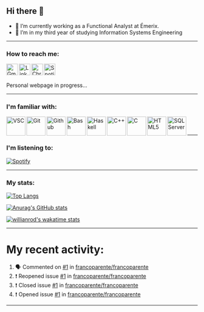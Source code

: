 ## Hi there 👋

- 💼 I’m currently working as a Functional Analyst at Émerix.
- 🌱 I’m in my third year of studying Information Systems Engineering

---

### How to reach me:
[<img align="left" alt="Gmail" width="30px"
src="https://unpkg.com/simple-icons@v5/icons/gmail.svg" />][gmail]

[<img align="left" alt="Linkedin" width="30px"
src="https://unpkg.com/simple-icons@v5/icons/linkedin.svg" />][linkedin]

[<img align="left" alt="Chrome" width="30px"
src="https://unpkg.com/simple-icons@v5/icons/googlechrome.svg" />][web]

[<img align="left" alt="Spotify" width="30px"
src="https://unpkg.com/simple-icons@v5/icons/spotify.svg" />][spotify]

<br/>
<br/>

Personal webpage in progress...



---
### I'm familiar with:

<img align="left" alt="VSC" width="50px"
src="https://unpkg.com/simple-icons@v5/icons/visualstudiocode.svg" />

<img align="left" alt="Git" width="50px"
src="https://unpkg.com/simple-icons@v5/icons/git.svg" />

<img align="left" alt="Github" width="50px"
src="https://unpkg.com/simple-icons@v5/icons/github.svg" />

<img align="left" alt="Bash" width="50px"
src="https://unpkg.com/simple-icons@v5/icons/gnubash.svg" />

<img align="left" alt="Haskell" width="50px"
src="https://unpkg.com/simple-icons@v5/icons/haskell.svg" />

<img align="left" alt="C++" width="50px"
src="https://unpkg.com/simple-icons@v5/icons/cplusplus.svg" />

<img align="left" alt="C" width="50px"
src="https://unpkg.com/simple-icons@v5/icons/c.svg" />

<img align="left" alt="HTML5" width="50px"
src="https://unpkg.com/simple-icons@v5/icons/html5.svg" />

<img align="left" alt="SQL Server" width="50px"
src="https://unpkg.com/simple-icons@v5/icons/microsoftsqlserver.svg" />


<!--
<img align="left" alt="Haskell" width="50px"
src="https://simpleicons.org/icons/haskell.svg" />

<img align="left" alt="C++" width="50px"
src="https://simpleicons.org/icons/cplusplus.svg" />

<img align="left" alt="C" width="50px"
src="https://simpleicons.org/icons/c.svg" />

<img align="left" alt="SQL Server" width="50px"
src="https://simpleicons.org/icons/microsoftsqlserver.svg" />
-->

<br/>
<br/>

---

### I'm listening to:

[![Spotify](https://spotify-now-playing-francoparente.vercel.app/api/spotify)](https://open.spotify.com/user/fparente14)

---

### My stats:

<!--
SI QUIERO PONER UN BOTÓN DESPLEGABLE USO ESTO:

<details>
  <summary>:zap: TÍTULO</summary>
   ACÁ VA EL CONTENIDO QUE SE DESPLEGARÍA
</details>
-->

[![Top Langs](https://github-readme-stats-francoparente.vercel.app/api/top-langs/?username=francoparente&layout=compact&theme=solarized-dark)](https://github.com/anuraghazra/github-readme-stats)

[![Anurag's GitHub stats](https://github-readme-stats-francoparente.vercel.app/api?username=francoparente&show_icons=true&theme=solarized-dark)](https://github.com/anuraghazra/github-readme-stats)

[![willianrod's wakatime stats](https://github-readme-stats-francoparente.vercel.app/api/wakatime?username=francoparente&layout=compact&theme=solarized-dark)](https://wakatime.com/dashboard)

---

# My recent activity:

<!--START_SECTION:activity-->
1. 🗣 Commented on [#1](https://github.com/francoparente/francoparente/issues/1) in [francoparente/francoparente](https://github.com/francoparente/francoparente)
2. ❗️ Reopened issue [#1](https://github.com/francoparente/francoparente/issues/1) in [francoparente/francoparente](https://github.com/francoparente/francoparente)
3. ❗️ Closed issue [#1](https://github.com/francoparente/francoparente/issues/1) in [francoparente/francoparente](https://github.com/francoparente/francoparente)
4. ❗️ Opened issue [#1](https://github.com/francoparente/francoparente/issues/1) in [francoparente/francoparente](https://github.com/francoparente/francoparente)
<!--END_SECTION:activity-->

---

<!--
Check out my repos:

([![Readme Card](https://github-readme-stats.vercel.app/api/pin/?username=francoparente&repo=ELREPOQUEQUIERAMOSTRAR)](https://github.com/anuraghazra/github-readme-stats))

---

-->

<!--

[![Spotify](https://spotify-now-playing-francoparente.vercel.app/api/spotify)](https://open.spotify.com/user/fparente14)

[<img src = "https://spotify-now-playing-francoparente.vercel.app/api/spotify" alt = "Spotify Now Playing" width = "350" />](https://open.spotify.com/user/fparente14)

[![Spotify](https://https://spotify-now-playing-clqn3u8xp-francoparente.vercel.app/api/spotify-now-playing)](https://open.spotify.com/user/fparente14)

[![Spotify](https://spotify-now-playing-2u82m6j1u-francoparente.vercel.app/.vercel.app/api/spotify)](https://open.spotify.com/user/fparente14)

[![Spotify](https://spotify-now-playing-2u82m6j1u-francoparente.vercel.app/api/spotify)](https://open.spotify.com/user/fparente14)

[![Spotify](https://spotify-now-playing-2u82m6j1u-francoparente.vercel.app/api/spotify)](https://open.spotify.com/user/fparente14)

[<img src="https://spotify-now-playing-2u82m6j1u-francoparente.vercel.app/api/spotify" alt="francoparente Spotify Now Playing" width="350" />](https://open.spotify.com/user/fparente14)

[![Spotify](https://spotify-now-playing-2u82m6j1u-francoparente.vercel.app/api/spotify-playing)](https://open.spotify.com/user/fparente14)

[![Spotify](https://spotify-now-playing-2u82m6j1u-francoparente.vercel.app/api/spotify)](https://open.spotify.com/user/fparente14)

[![Spotify](https://spotify-now-playing-clqn3u8xp-francoparente.vercel.app//api/spotify)](https://open.spotify.com/user/fparente14)

-->

<!--
**francoparente/francoparente** is a ✨ _special_ ✨ repository because its `README.md` (this file) appears on your GitHub profile.

Here are some ideas to get you started:

👯 I’m looking to collaborate on ...
🤔 I’m looking for help with ...
😄 Pronouns: He/Him
💬 Ask me about ...
⚡ Fun fact: ...
💼 ...
🎧
🎬
🎮
❤️
🔭
🌱

-->

[gmail]: mailto:fparente14@gmail.com?subject=Hi!%20I%20saw%20your%20GitHub%20profile!&body=Hello,%20I'm%20contacting%20you%20because...

[linkedin]: https://www.linkedin.com/in/franco-parente/

[web]: https://francoparente.github.io/

[spotify]: https://open.spotify.com/user/fparente14?si=24cd584ccdde424f
